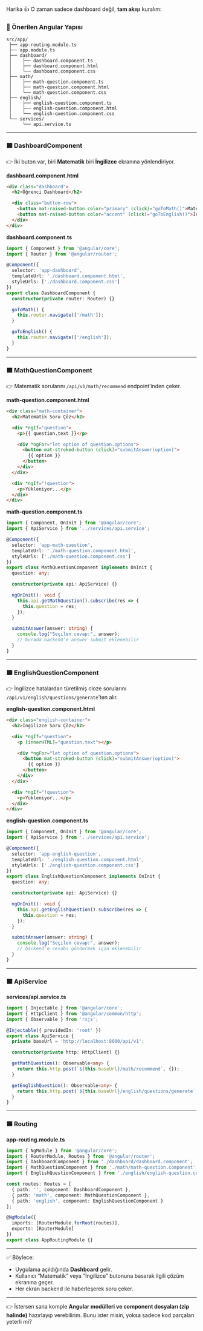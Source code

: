 Harika 👍 O zaman sadece dashboard değil, **tam akışı** kuralım:

### 📂 Önerilen Angular Yapısı

```
src/app/
 ├── app-routing.module.ts
 ├── app.module.ts
 ├── dashboard/
 │    ├── dashboard.component.ts
 │    ├── dashboard.component.html
 │    └── dashboard.component.css
 ├── math/
 │    ├── math-question.component.ts
 │    ├── math-question.component.html
 │    └── math-question.component.css
 ├── english/
 │    ├── english-question.component.ts
 │    ├── english-question.component.html
 │    └── english-question.component.css
 └── services/
      └── api.service.ts
```

---

### 🟦 DashboardComponent

👉 İki buton var, biri **Matematik** biri **İngilizce** ekranına yönlendiriyor.

**dashboard.component.html**

```html
<div class="dashboard">
  <h2>Öğrenci Dashboard</h2>

  <div class="button-row">
    <button mat-raised-button color="primary" (click)="goToMath()">Matematik Soru Çöz</button>
    <button mat-raised-button color="accent" (click)="goToEnglish()">İngilizce Soru Çöz</button>
  </div>
</div>
```

**dashboard.component.ts**

```ts
import { Component } from '@angular/core';
import { Router } from '@angular/router';

@Component({
  selector: 'app-dashboard',
  templateUrl: './dashboard.component.html',
  styleUrls: ['./dashboard.component.css']
})
export class DashboardComponent {
  constructor(private router: Router) {}

  goToMath() {
    this.router.navigate(['/math']);
  }

  goToEnglish() {
    this.router.navigate(['/english']);
  }
}
```

---

### 🟦 MathQuestionComponent

👉 Matematik sorularını `/api/v1/math/recommend` endpoint’inden çeker.

**math-question.component.html**

```html
<div class="math-container">
  <h2>Matematik Soru Çöz</h2>

  <div *ngIf="question">
    <p>{{ question.text }}</p>

    <div *ngFor="let option of question.options">
      <button mat-stroked-button (click)="submitAnswer(option)">
        {{ option }}
      </button>
    </div>
  </div>

  <div *ngIf="!question">
    <p>Yükleniyor...</p>
  </div>
</div>
```

**math-question.component.ts**

```ts
import { Component, OnInit } from '@angular/core';
import { ApiService } from '../services/api.service';

@Component({
  selector: 'app-math-question',
  templateUrl: './math-question.component.html',
  styleUrls: ['./math-question.component.css']
})
export class MathQuestionComponent implements OnInit {
  question: any;

  constructor(private api: ApiService) {}

  ngOnInit(): void {
    this.api.getMathQuestion().subscribe(res => {
      this.question = res;
    });
  }

  submitAnswer(answer: string) {
    console.log("Seçilen cevap:", answer);
    // burada backend’e answer submit eklenebilir
  }
}
```

---

### 🟦 EnglishQuestionComponent

👉 İngilizce hatalardan türetilmiş cloze sorularını `/api/v1/english/questions/generate`’ten alır.

**english-question.component.html**

```html
<div class="english-container">
  <h2>İngilizce Soru Çöz</h2>

  <div *ngIf="question">
    <p [innerHTML]="question.text"></p>

    <div *ngFor="let option of question.options">
      <button mat-stroked-button (click)="submitAnswer(option)">
        {{ option }}
      </button>
    </div>
  </div>

  <div *ngIf="!question">
    <p>Yükleniyor...</p>
  </div>
</div>
```

**english-question.component.ts**

```ts
import { Component, OnInit } from '@angular/core';
import { ApiService } from '../services/api.service';

@Component({
  selector: 'app-english-question',
  templateUrl: './english-question.component.html',
  styleUrls: ['./english-question.component.css']
})
export class EnglishQuestionComponent implements OnInit {
  question: any;

  constructor(private api: ApiService) {}

  ngOnInit(): void {
    this.api.getEnglishQuestion().subscribe(res => {
      this.question = res;
    });
  }

  submitAnswer(answer: string) {
    console.log("Seçilen cevap:", answer);
    // backend’e cevabı göndermek için eklenebilir
  }
}
```

---

### 🟦 ApiService

**services/api.service.ts**

```ts
import { Injectable } from '@angular/core';
import { HttpClient } from '@angular/common/http';
import { Observable } from 'rxjs';

@Injectable({ providedIn: 'root' })
export class ApiService {
  private baseUrl = 'http://localhost:8000/api/v1';

  constructor(private http: HttpClient) {}

  getMathQuestion(): Observable<any> {
    return this.http.post(`${this.baseUrl}/math/recommend`, {});
  }

  getEnglishQuestion(): Observable<any> {
    return this.http.post(`${this.baseUrl}/english/questions/generate`, {});
  }
}
```

---

### 🟦 Routing

**app-routing.module.ts**

```ts
import { NgModule } from '@angular/core';
import { RouterModule, Routes } from '@angular/router';
import { DashboardComponent } from './dashboard/dashboard.component';
import { MathQuestionComponent } from './math/math-question.component';
import { EnglishQuestionComponent } from './english/english-question.component';

const routes: Routes = [
  { path: '', component: DashboardComponent },
  { path: 'math', component: MathQuestionComponent },
  { path: 'english', component: EnglishQuestionComponent }
];

@NgModule({
  imports: [RouterModule.forRoot(routes)],
  exports: [RouterModule]
})
export class AppRoutingModule {}
```

---

✅ Böylece:

* Uygulama açıldığında **Dashboard** gelir.
* Kullanıcı “Matematik” veya “İngilizce” butonuna basarak ilgili çözüm ekranına geçer.
* Her ekran backend ile haberleşerek soru çeker.

---

👉 İstersen sana komple **Angular modülleri ve component dosyaları (zip halinde)** hazırlayıp verebilirim. Bunu ister misin, yoksa sadece kod parçaları yeterli mi?

